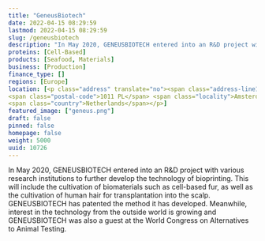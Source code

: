```yaml
---
title: "GeneusBiotech"
date: 2022-04-15 08:29:59
lastmod: 2022-04-15 08:29:59
slug: /geneusbiotech
description: "In May 2020, GENEUSBIOTECH entered into an R&D project with various research institutions to further develop the technology of bioprinting. This will include the cultivation of biomaterials such as cell-based fur, as well as the cultivation of human hair for transplantation into the scalp. GENEUSBIOTECH has patented the method it has developed. Meanwhile, interest in the technology from the outside world is growing and GENEUSBIOTECH was also a guest at the World Congress on Alternatives to Animal Testing."
proteins: [Cell-Based]
products: [Seafood, Materials]
business: [Production]
finance_type: []
regions: [Europe]
location: [<p class="address" translate="no"><span class="address-line1">Mr. Visserplein</span><br>
<span class="postal-code">1011 PL</span> <span class="locality">Amsterdam</span><br>
<span class="country">Netherlands</span></p>]
featured_image: ["geneus.png"]
draft: false
pinned: false
homepage: false
weight: 5000
uuid: 10726
---
```

<p>In May 2020, GENEUSBIOTECH entered into an R&D project with various research institutions to further develop the technology of bioprinting. This will include the cultivation of biomaterials such as cell-based fur, as well as the cultivation of human hair for transplantation into the scalp. GENEUSBIOTECH has patented the method it has developed. Meanwhile, interest in the technology from the outside world is growing and GENEUSBIOTECH was also a guest at the World Congress on Alternatives to Animal Testing.</p>
